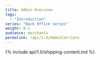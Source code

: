 ```yaml
---
title: Admin Overview
tags:
  - "Introduction"
series: "Back Office series"
weight: 0.1
audience: merchants
permalink: /api/1.0/AdminCarriers
---
```

{% include api/1.0/shipping-content.md %}
